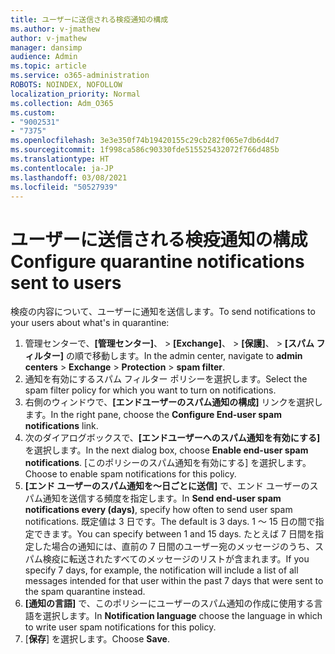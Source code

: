 ```yaml
---
title: ユーザーに送信される検疫通知の構成
ms.author: v-jmathew
author: v-jmathew
manager: dansimp
audience: Admin
ms.topic: article
ms.service: o365-administration
ROBOTS: NOINDEX, NOFOLLOW
localization_priority: Normal
ms.collection: Adm_O365
ms.custom:
- "9002531"
- "7375"
ms.openlocfilehash: 3e3e350f74b19420155c29cb282f065e7db6d4d7
ms.sourcegitcommit: 1f998ca586c90330fde515525432072f766d485b
ms.translationtype: HT
ms.contentlocale: ja-JP
ms.lasthandoff: 03/08/2021
ms.locfileid: "50527939"
---
```

# <a name="configure-quarantine-notifications-sent-to-users"></a><span data-ttu-id="cdb64-102">ユーザーに送信される検疫通知の構成</span><span class="sxs-lookup"><span data-stu-id="cdb64-102">Configure quarantine notifications sent to users</span></span>

<span data-ttu-id="cdb64-103">検疫の内容について、ユーザーに通知を送信します。</span><span class="sxs-lookup"><span data-stu-id="cdb64-103">To send notifications to your users about what's in quarantine:</span></span>

1. <span data-ttu-id="cdb64-104">管理センターで、**[管理センター]**、 > **[Exchange]**、 > **[保護]**、 > **[スパム フィルター]** の順で移動します。</span><span class="sxs-lookup"><span data-stu-id="cdb64-104">In the admin center, navigate to **admin centers** > **Exchange** > **Protection** > **spam filter**.</span></span>
2. <span data-ttu-id="cdb64-105">通知を有効にするスパム フィルター ポリシーを選択します。</span><span class="sxs-lookup"><span data-stu-id="cdb64-105">Select the spam filter policy for which you want to turn on notifications.</span></span>
3. <span data-ttu-id="cdb64-106">右側のウィンドウで、**[エンドユーザーのスパム通知の構成]** リンクを選択します。</span><span class="sxs-lookup"><span data-stu-id="cdb64-106">In the right pane, choose the **Configure End-user spam notifications** link.</span></span>
4. <span data-ttu-id="cdb64-107">次のダイアログボックスで、**[エンドユーザーへのスパム通知を有効にする]** を選択します。</span><span class="sxs-lookup"><span data-stu-id="cdb64-107">In the next dialog box, choose **Enable end-user spam notifications**.</span></span> <span data-ttu-id="cdb64-108">[このポリシーのスパム通知を有効にする] を選択します。</span><span class="sxs-lookup"><span data-stu-id="cdb64-108">Choose to enable spam notifications for this policy.</span></span>
5. <span data-ttu-id="cdb64-109">**[エンド ユーザーのスパム通知を～日ごとに送信]** で、エンド ユーザーのスパム通知を送信する頻度を指定します。</span><span class="sxs-lookup"><span data-stu-id="cdb64-109">In **Send end-user spam notifications every (days)**, specify how often to send user spam notifications.</span></span> <span data-ttu-id="cdb64-110">既定値は 3 日です。</span><span class="sxs-lookup"><span data-stu-id="cdb64-110">The default is 3 days.</span></span> <span data-ttu-id="cdb64-111">1 ～ 15 日の間で指定できます。</span><span class="sxs-lookup"><span data-stu-id="cdb64-111">You can specify between 1 and 15 days.</span></span> <span data-ttu-id="cdb64-112">たとえば 7 日間を指定した場合の通知には、直前の 7 日間のユーザー宛のメッセージのうち、スパム検疫に転送されたすべてのメッセージのリストが含まれます。</span><span class="sxs-lookup"><span data-stu-id="cdb64-112">If you specify 7 days, for example, the notification will include a list of all messages intended for that user within the past 7 days that were sent to the spam quarantine instead.</span></span>
6. <span data-ttu-id="cdb64-113">**[通知の言語]** で、このポリシーにユーザーのスパム通知の作成に使用する言語を選択します。</span><span class="sxs-lookup"><span data-stu-id="cdb64-113">In **Notification language** choose the language in which to write user spam notifications for this policy.</span></span>
7. <span data-ttu-id="cdb64-114">[**保存**] を選択します。</span><span class="sxs-lookup"><span data-stu-id="cdb64-114">Choose **Save**.</span></span>

